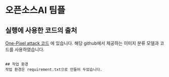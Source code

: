 # 오픈소스AI 팀플 




## 실행에 사용한 코드의 출처
[One-Pixel attack 코드](https://github.com/Hyperparticle/one-pixel-attack-keras.git) 에 있습니다.
해당 github에서 제공하는 이미지 분류 모델과 코드를 사용하였습니다.

```git clone https://github.com/Hyperparticle/one-pixel-attack-keras.git #git 연결 '''

## 작업 환경
작업 환경은 requirement.txt으로 만들어 두었습니다.



